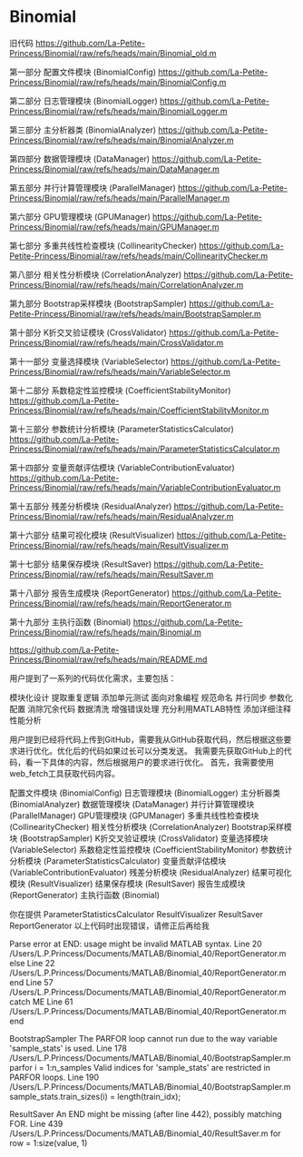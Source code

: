 # Binomial
旧代码
https://github.com/La-Petite-Princess/Binomial/raw/refs/heads/main/Binomial_old.m

第一部分 配置文件模块 (BinomialConfig)
https://github.com/La-Petite-Princess/Binomial/raw/refs/heads/main/BinomialConfig.m

第二部分 日志管理模块 (BinomialLogger)
https://github.com/La-Petite-Princess/Binomial/raw/refs/heads/main/BinomialLogger.m

第三部分 主分析器类 (BinomialAnalyzer)
https://github.com/La-Petite-Princess/Binomial/raw/refs/heads/main/BinomialAnalyzer.m

第四部分 数据管理模块 (DataManager)
https://github.com/La-Petite-Princess/Binomial/raw/refs/heads/main/DataManager.m

第五部分 并行计算管理模块 (ParallelManager)
https://github.com/La-Petite-Princess/Binomial/raw/refs/heads/main/ParallelManager.m

第六部分 GPU管理模块 (GPUManager)
https://github.com/La-Petite-Princess/Binomial/raw/refs/heads/main/GPUManager.m

第七部分 多重共线性检查模块 (CollinearityChecker)
https://github.com/La-Petite-Princess/Binomial/raw/refs/heads/main/CollinearityChecker.m

第八部分 相关性分析模块 (CorrelationAnalyzer)
https://github.com/La-Petite-Princess/Binomial/raw/refs/heads/main/CorrelationAnalyzer.m

第九部分 Bootstrap采样模块 (BootstrapSampler)
https://github.com/La-Petite-Princess/Binomial/raw/refs/heads/main/BootstrapSampler.m

第十部分 K折交叉验证模块 (CrossValidator)
https://github.com/La-Petite-Princess/Binomial/raw/refs/heads/main/CrossValidator.m

第十一部分 变量选择模块 (VariableSelector)
https://github.com/La-Petite-Princess/Binomial/raw/refs/heads/main/VariableSelector.m

第十二部分 系数稳定性监控模块 (CoefficientStabilityMonitor)
https://github.com/La-Petite-Princess/Binomial/raw/refs/heads/main/CoefficientStabilityMonitor.m

第十三部分 参数统计分析模块 (ParameterStatisticsCalculator)
https://github.com/La-Petite-Princess/Binomial/raw/refs/heads/main/ParameterStatisticsCalculator.m

第十四部分 变量贡献评估模块 (VariableContributionEvaluator)
https://github.com/La-Petite-Princess/Binomial/raw/refs/heads/main/VariableContributionEvaluator.m

第十五部分 残差分析模块 (ResidualAnalyzer)
https://github.com/La-Petite-Princess/Binomial/raw/refs/heads/main/ResidualAnalyzer.m

第十六部分 结果可视化模块 (ResultVisualizer)
https://github.com/La-Petite-Princess/Binomial/raw/refs/heads/main/ResultVisualizer.m

第十七部分 结果保存模块 (ResultSaver)
https://github.com/La-Petite-Princess/Binomial/raw/refs/heads/main/ResultSaver.m

第十八部分 报告生成模块 (ReportGenerator)
https://github.com/La-Petite-Princess/Binomial/raw/refs/heads/main/ReportGenerator.m

第十九部分 主执行函数 (Binomial)
https://github.com/La-Petite-Princess/Binomial/raw/refs/heads/main/Binomial.m






https://github.com/La-Petite-Princess/Binomial/raw/refs/heads/main/README.md






用户提到了一系列的代码优化需求，主要包括：

模块化设计
提取重复逻辑
添加单元测试
面向对象编程
规范命名
并行同步
参数化配置
消除冗余代码
数据清洗
增强错误处理
充分利用MATLAB特性
添加详细注释
性能分析

用户提到已经将代码上传到GitHub，需要我从GitHub获取代码，然后根据这些要求进行优化。优化后的代码如果过长可以分类发送。
我需要先获取GitHub上的代码，看一下具体的内容，然后根据用户的要求进行优化。
首先，我需要使用web_fetch工具获取代码内容。


配置文件模块 (BinomialConfig)
日志管理模块 (BinomialLogger)
主分析器类 (BinomialAnalyzer)
数据管理模块 (DataManager)
并行计算管理模块 (ParallelManager)
GPU管理模块 (GPUManager)
多重共线性检查模块 (CollinearityChecker)
相关性分析模块 (CorrelationAnalyzer)
Bootstrap采样模块 (BootstrapSampler)
K折交叉验证模块 (CrossValidator)
变量选择模块 (VariableSelector)
系数稳定性监控模块 (CoefficientStabilityMonitor)
参数统计分析模块 (ParameterStatisticsCalculator)
变量贡献评估模块 (VariableContributionEvaluator)
残差分析模块 (ResidualAnalyzer)
结果可视化模块 (ResultVisualizer)
结果保存模块 (ResultSaver)
报告生成模块 (ReportGenerator)
主执行函数 (Binomial)




你在提供
ParameterStatisticsCalculator
ResultVisualizer
ResultSaver
ReportGenerator
以上代码时出现错误，请修正后再给我







Parse error at END: usage might be invalid MATLAB syntax.
Line 20 /Users/L.P.Princess/Documents/MATLAB/Binomial_40/ReportGenerator.m                 else
Line 22 /Users/L.P.Princess/Documents/MATLAB/Binomial_40/ReportGenerator.m                 end
Line 57 /Users/L.P.Princess/Documents/MATLAB/Binomial_40/ReportGenerator.m             catch ME
Line 61 /Users/L.P.Princess/Documents/MATLAB/Binomial_40/ReportGenerator.m             end






BootstrapSampler
The PARFOR loop cannot run due to the way variable 'sample_stats' is used.
Line 178 /Users/L.P.Princess/Documents/MATLAB/Binomial_40/BootstrapSampler.m             parfor i = 1:n_samples
Valid indices for 'sample_stats' are restricted in PARFOR loops.
Line 190 /Users/L.P.Princess/Documents/MATLAB/Binomial_40/BootstrapSampler.m                 sample_stats.train_sizes(i) = length(train_idx);




ResultSaver
An END might be missing (after line 442), possibly matching FOR.
Line 439 /Users/L.P.Princess/Documents/MATLAB/Binomial_40/ResultSaver.m                             for row = 1:size(value, 1)

















